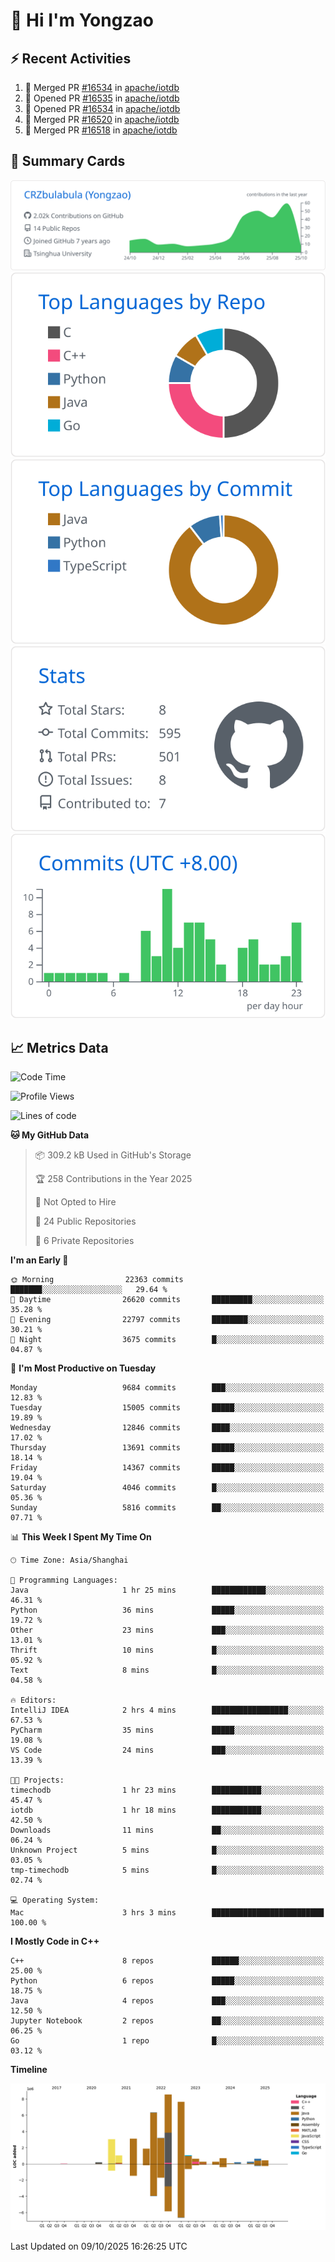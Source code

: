 # 👋 Hi I'm Yongzao

## ⚡ Recent Activities
<!--START_SECTION:activity-->
1. 🎉 Merged PR [#16534](https://github.com/apache/iotdb/pull/16534) in [apache/iotdb](https://github.com/apache/iotdb)
2. 💪 Opened PR [#16535](https://github.com/apache/iotdb/pull/16535) in [apache/iotdb](https://github.com/apache/iotdb)
3. 💪 Opened PR [#16534](https://github.com/apache/iotdb/pull/16534) in [apache/iotdb](https://github.com/apache/iotdb)
4. 🎉 Merged PR [#16520](https://github.com/apache/iotdb/pull/16520) in [apache/iotdb](https://github.com/apache/iotdb)
5. 🎉 Merged PR [#16518](https://github.com/apache/iotdb/pull/16518) in [apache/iotdb](https://github.com/apache/iotdb)
<!--END_SECTION:activity-->

## 🎑 Summary Cards

[![](https://raw.githubusercontent.com/CRZbulabula/CRZbulabula/main/profile-summary-card-output/github/0-profile-details.svg)](https://github.com/vn7n24fzkq/github-profile-summary-cards)
[![](https://raw.githubusercontent.com/CRZbulabula/CRZbulabula/main/profile-summary-card-output/github/1-repos-per-language.svg)](https://github.com/vn7n24fzkq/github-profile-summary-cards) [![](https://raw.githubusercontent.com/CRZbulabula/CRZbulabula/main/profile-summary-card-output/github/2-most-commit-language.svg)](https://github.com/vn7n24fzkq/github-profile-summary-cards)
[![](https://raw.githubusercontent.com/CRZbulabula/CRZbulabula/main/profile-summary-card-output/github/3-stats.svg)](https://github.com/vn7n24fzkq/github-profile-summary-cards) [![](https://raw.githubusercontent.com/CRZbulabula/CRZbulabula/main/profile-summary-card-output/github/4-productive-time.svg)](https://github.com/vn7n24fzkq/github-profile-summary-cards)

## 📈 Metrics Data

<!--START_SECTION:waka-->
![Code Time](http://img.shields.io/badge/Code%20Time-1%2C300%20hrs%2053%20mins-blue)

![Profile Views](http://img.shields.io/badge/Profile%20Views-15-blue)

![Lines of code](https://img.shields.io/badge/From%20Hello%20World%20I%27ve%20Written-39.3%20million%20lines%20of%20code-blue)

**🐱 My GitHub Data** 

> 📦 309.2 kB Used in GitHub's Storage 
 > 
> 🏆 258 Contributions in the Year 2025
 > 
> 🚫 Not Opted to Hire
 > 
> 📜 24 Public Repositories 
 > 
> 🔑 6 Private Repositories 
 > 
**I'm an Early 🐤** 

```text
🌞 Morning                22363 commits       ███████░░░░░░░░░░░░░░░░░░   29.64 % 
🌆 Daytime                26620 commits       █████████░░░░░░░░░░░░░░░░   35.28 % 
🌃 Evening                22797 commits       ████████░░░░░░░░░░░░░░░░░   30.21 % 
🌙 Night                  3675 commits        █░░░░░░░░░░░░░░░░░░░░░░░░   04.87 % 
```
📅 **I'm Most Productive on Tuesday** 

```text
Monday                   9684 commits        ███░░░░░░░░░░░░░░░░░░░░░░   12.83 % 
Tuesday                  15005 commits       █████░░░░░░░░░░░░░░░░░░░░   19.89 % 
Wednesday                12846 commits       ████░░░░░░░░░░░░░░░░░░░░░   17.02 % 
Thursday                 13691 commits       █████░░░░░░░░░░░░░░░░░░░░   18.14 % 
Friday                   14367 commits       █████░░░░░░░░░░░░░░░░░░░░   19.04 % 
Saturday                 4046 commits        █░░░░░░░░░░░░░░░░░░░░░░░░   05.36 % 
Sunday                   5816 commits        ██░░░░░░░░░░░░░░░░░░░░░░░   07.71 % 
```


📊 **This Week I Spent My Time On** 

```text
🕑︎ Time Zone: Asia/Shanghai

💬 Programming Languages: 
Java                     1 hr 25 mins        ████████████░░░░░░░░░░░░░   46.31 % 
Python                   36 mins             █████░░░░░░░░░░░░░░░░░░░░   19.72 % 
Other                    23 mins             ███░░░░░░░░░░░░░░░░░░░░░░   13.01 % 
Thrift                   10 mins             █░░░░░░░░░░░░░░░░░░░░░░░░   05.92 % 
Text                     8 mins              █░░░░░░░░░░░░░░░░░░░░░░░░   04.58 % 

🔥 Editors: 
IntelliJ IDEA            2 hrs 4 mins        █████████████████░░░░░░░░   67.53 % 
PyCharm                  35 mins             █████░░░░░░░░░░░░░░░░░░░░   19.08 % 
VS Code                  24 mins             ███░░░░░░░░░░░░░░░░░░░░░░   13.39 % 

🐱‍💻 Projects: 
timechodb                1 hr 23 mins        ███████████░░░░░░░░░░░░░░   45.47 % 
iotdb                    1 hr 18 mins        ███████████░░░░░░░░░░░░░░   42.50 % 
Downloads                11 mins             ██░░░░░░░░░░░░░░░░░░░░░░░   06.24 % 
Unknown Project          5 mins              █░░░░░░░░░░░░░░░░░░░░░░░░   03.05 % 
tmp-timechodb            5 mins              █░░░░░░░░░░░░░░░░░░░░░░░░   02.74 % 

💻 Operating System: 
Mac                      3 hrs 3 mins        █████████████████████████   100.00 % 
```

**I Mostly Code in C++** 

```text
C++                      8 repos             ██████░░░░░░░░░░░░░░░░░░░   25.00 % 
Python                   6 repos             █████░░░░░░░░░░░░░░░░░░░░   18.75 % 
Java                     4 repos             ███░░░░░░░░░░░░░░░░░░░░░░   12.50 % 
Jupyter Notebook         2 repos             ██░░░░░░░░░░░░░░░░░░░░░░░   06.25 % 
Go                       1 repo              █░░░░░░░░░░░░░░░░░░░░░░░░   03.12 % 
```



**Timeline**

![Lines of Code chart](https://raw.githubusercontent.com/CRZbulabula/CRZbulabula/main/assets/bar_graph.png)


 Last Updated on 09/10/2025 16:26:25 UTC
<!--END_SECTION:waka-->

